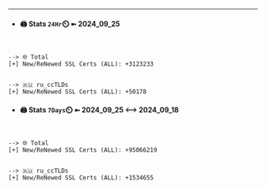 

---
- #### 🖨️ **Stats** `24Hr`⏲️ ➼ 2024_09_25
```console


--> 🌐 Total
[+] New/ReNewed SSL Certs (ALL): +3123233


--> 🇷🇺 ru_ccTLDs
[+] New/ReNewed SSL Certs (ALL): +50178

```

- #### 🖨️ **Stats** `7Days`⏲️ ➼ 2024_09_25 <--> 2024_09_18
```console


--> 🌐 Total
[+] New/ReNewed SSL Certs (ALL): +95066219


--> 🇷🇺 ru_ccTLDs
[+] New/ReNewed SSL Certs (ALL): +1534655

```

